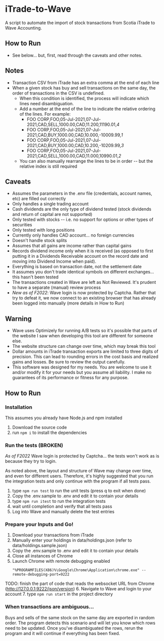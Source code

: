# iTrade-to-Wave
A script to automate the import of stock transactions from Scotia iTrade to Wave Accounting.

## How to Run
- See below... but, first, read through the caveats and other notes.

## Notes
- Transaction CSV from iTrade has an extra comma at the end of each line
- When a given stock has buy and sell transactions on the same day, the order of transactions in the CSV is undefined.
    - When this condition is identified, the process will indicate which lines need disambiguation.
    - Add a number at the end of the line to indicate the relative ordering of the lines. For example:
        - FOO CORP,FOO,05-Jul-2021,07-Jul-2021,CAD,SELL,1000.00,CAD,11.200,11190.01,*4*
        - FOO CORP,FOO,05-Jul-2021,07-Jul-2021,CAD,BUY,1000.00,CAD,10.000,-10009.99,*1*
        - FOO CORP,FOO,05-Jul-2021,07-Jul-2021,CAD,BUY,1000.00,CAD,10.200,-10209.99,*3*
        - FOO CORP,FOO,05-Jul-2021,07-Jul-2021,CAD,SELL,1000.00,CAD,11.000,10990.01,*2*
    - You can also manually rearrange the lines to be in order -- but the relative index is still required 


## Caveats
- Assumes the parameters in the .env file (credentials, account names, etc) are filled out correctly
- Only handles a single trading account
- Cash dividends are the only type of dividend tested (stock dividends and return of capital are not supported)
- Only tested with stocks -- i.e. no support for options or other types of securities
- Only tested with long positions
- Currently only handles CAD account... no foreign currencies
- Doesn't handle stock splits
- Assumes that all gains are income rather than capital gains
- Records dividend income only when it is received (as opposed to first putting it in a Dividends Receivable account on the record date and moving into Dividend Income when paid).
- Everything is based on transaction date, not the settlement date
- It assumes you don't trade identical symbols on different exchanges... this hasn't been tested
- The transactions created in Wave are left as Not Reviewed. It's prudent to have a separate (manual) review process
- *New as of F2022*: Wave login is now protected by Captcha. Rather that try to defeat it, we now connect to an existing browser that has already been logged into manually (more details in How to Run)

## Warning
- Wave uses Optimizely for running A/B tests so it's possible that parts of the website I saw when developing this tool are different for someone else.
- The website structure can change over time, which may break this tool
- Dollar amounts in iTrade transaction exports are limited to three digits of precision. This can lead to rounding errors in the cost basis and realized gains and losses. Be sure to review the output carefully.
- This software was designed for my needs. You are welcome to use it and/or modify it for your needs but you assume all liability. I make no guarantees of its performance or fitness for any purpose.

## How to Run

### Installation
This assumes you already have Node.js and npm installed
1. Download the source code
2. run `npm i` to install the dependencies

### Run the tests (BROKEN)
*As of F2022* Wave login is protected by Captcha... the tests won't work as is because they try to login.

As noted above, the layout and structure of Wave may change over time, and even for different users.
Therefore, it's highly suggested that you run the integration tests and only continue with the
program if all tests pass.
1. type `npm run test` to run the unit tests (press q to exit when done)
2. Copy the .env.sample to .env and edit it to contain your details
3. type `npm run itest` to run the integration tests
4. wait until completion and verify that all tests pass
5. Log into Wave and manually delete the test entries

### Prepare your Inputs and Go!
1. Download your transactions from iTrade
2. Manually enter your holdings in data/holdings.json (refer to data/holdings.sample.json)
3. Copy the .env.sample to .env and edit it to contain your details
4. Close all instances of Chrome
5. Launch Chrome with remote debugging enabled
    ```
    "%PROGRAMFILES(X86)%\Google\Chrome\Application\chrome.exe" --remote-debugging-port=9222
    ```
TODO: finish the part of code that reads the websocket URL from Chrome (http://127.0.0.1:9222/json/version)
6. Navigate to Wave and login to your account
7. type `npm run start` in the project directory

### When transactions are ambiguous...
Buys and sells of the same stock on the same day are exported in random order.
The program detects this scenario and will let you know which rows need to be updated.
Once you've disambiguated the rows, rerun the program and it will continue if everything has been fixed.
